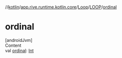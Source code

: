 //[kotlin](../../../../index.md)/[app.rive.runtime.kotlin.core](../../index.md)/[Loop](../index.md)/[LOOP](index.md)/[ordinal](ordinal.md)



# ordinal  
[androidJvm]  
Content  
val [ordinal](ordinal.md): [Int](https://kotlinlang.org/api/latest/jvm/stdlib/kotlin/-int/index.html)  



